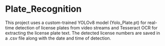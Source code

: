 # Plate_Recognition
This project uses a custom-trained YOLOv8 model (Yolo_Plate.pt) for real-time detection of license plates from video streams and Tesseract OCR for extracting the license plate text. The detected license numbers are saved in a .csv file along with the date and time of detection.

